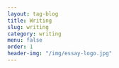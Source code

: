 ```yaml
---
layout: tag-blog
title: Writing
slug: writing
category: writing
menu: false
order: 1
header-img: "/img/essay-logo.jpg"
---
```

